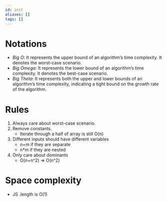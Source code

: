 ```yaml
---
id: init
aliases: []
tags: []
---
```


# Notations
- *Big O*: It represents the upper bound of an algorithm’s time complexity. It denotes the worst-case scenario.
- *Big Omega*: It represents the lower bound of an algorithm’s time complexity. It denotes the best-case scenario.
- *Big Theta*: It represents both the upper and lower bounds of an algorithm’s time complexity, indicating a tight bound on the growth rate of the algorithm.

# Rules
1. Always care about worst-case scenario.
2. Remove constants.
    - Iterate through a half of array is still O(n)
3. Different inputs should have different variables
    - n+m if they are separate
    - n*m if they are nested
4. Only care about dominants 
    - O(n+n^2) => O(n^2)

# Space complexity
- JS .length is O(1)
